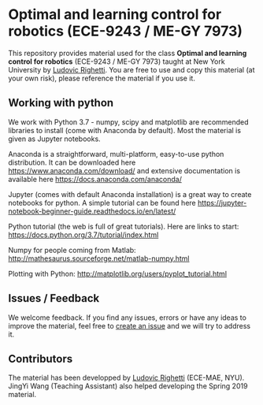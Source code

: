 # Optimal and learning control for robotics (ECE-9243 / ME-GY 7973)

This repository provides material used for the class **Optimal and learning control for robotics** (ECE-9243 / ME-GY 7973) taught at New York University by [Ludovic Righetti](https://engineering.nyu.edu/faculty/ludovic-righetti).
You are free to use and copy this material (at your own risk), please reference the material if you use it.

## Working with python
We work with Python 3.7 - numpy, scipy and matplotlib are recommended libraries to install (come with Anaconda by default). Most the material is given as Jupyter notebooks.

Anaconda is a straightforward, multi-platform, easy-to-use python distribution. It can be downloaded here https://www.anaconda.com/download/ and extensive documentation is available here https://docs.anaconda.com/anaconda/

Jupyter (comes with default Anaconda installation) is a great way to create notebooks for python. A simple tutorial can be found here https://jupyter-notebook-beginner-guide.readthedocs.io/en/latest/
 
Python tutorial (the web is full of great tutorials). Here are links to start: 
https://docs.python.org/3.7/tutorial/index.html

Numpy for people coming from Matlab: http://mathesaurus.sourceforge.net/matlab-numpy.html

Plotting with Python: http://matplotlib.org/users/pyplot_tutorial.html


## Issues / Feedback
We welcome feedback. If you find any issues, errors or have any ideas to improve the material, feel free to [create an issue](https://help.github.com/en/articles/creating-an-issue) and we will try to address it.


## Contributors
The material has been developped by [Ludovic Righetti](https://engineering.nyu.edu/faculty/ludovic-righetti) (ECE-MAE, NYU). JingYi Wang (Teaching Assistant) also helped developing the Spring 2019 material.